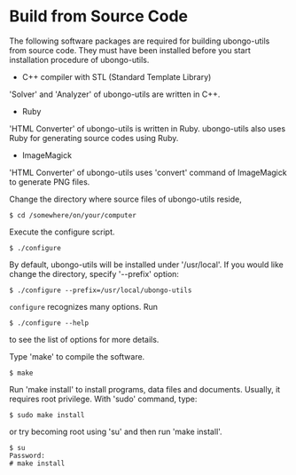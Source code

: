 Build from Source Code
======================
The following software packages are required for building ubongo-utils
from source code.  They must have been installed before you start
installation procedure of ubongo-utils.

* C++ compiler with STL (Standard Template Library)

'Solver' and 'Analyzer' of ubongo-utils are written in C++.

* Ruby

'HTML Converter' of ubongo-utils is written in Ruby.
ubongo-utils also uses Ruby for generating source codes using Ruby.

* ImageMagick

'HTML Converter' of ubongo-utils uses 'convert' command of ImageMagick
to generate PNG files.

Change the directory where source files of ubongo-utils reside,

    $ cd /somewhere/on/your/computer

Execute the configure script.

    $ ./configure

By default, ubongo-utils will be installed under '/usr/local'.
If you would like change the directory, specify '--prefix' option:

    $ ./configure --prefix=/usr/local/ubongo-utils

`configure` recognizes many options.  Run

    $ ./configure --help

to see the list of options for more details.

Type 'make' to compile the software.

    $ make

Run 'make install' to install programs, data files and documents.
Usually, it requires root privilege.  With 'sudo' command, type:

    $ sudo make install

or try becoming root using 'su' and then run 'make install'.

    $ su
    Password:
    # make install
